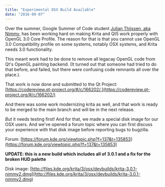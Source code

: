 ```yaml
---
title: "Experimental OSX Build Available"
date: "2016-09-07"
---
```


Over the summer, Google Summer of Code student [Julian Thijssen, aka Nimmy,](http://kritadev.blogspot.nl/) has been working hard on making Krita and Qt5 work properly with OpenGL 3.0 Core Profile. The reason for that is that you cannot use OpenGL 3.0 Compatibility profile on some systems, notably OSX systems, and Krita needs 3.0 functionality.

This meant work had to be done to remove all legacay OpenGL code from Qt's OpenGL painting backend. (It turned out that someone had tried to do that before, and failed, but there were confusing code remnants all over the place.).

That work is now done and submitted to the Qt Project: [https://codereview.qt-project.org/#/c/166202/.](https://codereview.qt-project.org/#/c/166202/)

And there was some work modernizing krita as well, and that work is ready to be merged to the main branch and will be in the next release.

_But_ it needs testing first! And for that, we made a special disk image for our OSX users. And we've opened a forum topic where you can first discuss your experience with that disk image before reporting bugs to bugzilla.

Forum: [https://forum.kde.org/viewtopic.php?f=137&t=135853](https://forum.kde.org/viewtopic.php?f=137&t=135853)

**UPDATE: this is a new build which includes all of 3.0.1 and a fix for the broken HUD palette**

Disk image: [http://files.kde.org/krita/3/osx/devbuilds/krita-3.0.1-nimmy2.dmg](http://files.kde.org/krita/3/osx/devbuilds/krita-3.0.1-nimmy2.dmg)
